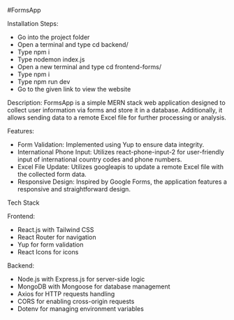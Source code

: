 #FormsApp

Installation Steps:
- Go into the project folder
- Open a terminal and type cd backend/
- Type npm i
- Type nodemon index.js
- Open a new terminal and type cd frontend-forms/
- Type npm i
- Type npm run dev
- Go to the given link to view the website
  
Description:
FormsApp is a simple MERN stack web application designed to collect user information via forms and store it in a database. Additionally, it allows sending data to a remote Excel file for further processing or analysis.

Features:
- Form Validation: Implemented using Yup to ensure data integrity.
- International Phone Input: Utilizes react-phone-input-2 for user-friendly input of international country codes and phone numbers.
- Excel File Update: Utilizes googleapis to update a remote Excel file with the collected form data.
- Responsive Design: Inspired by Google Forms, the application features a responsive and straightforward design.

Tech Stack

Frontend:
- React.js with Tailwind CSS
- React Router for navigation
- Yup for form validation
- React Icons for icons
  
Backend:
- Node.js with Express.js for server-side logic
- MongoDB with Mongoose for database management
- Axios for HTTP requests handling
- CORS for enabling cross-origin requests
- Dotenv for managing environment variables
